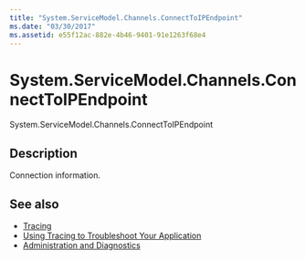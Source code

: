 ```yaml
---
title: "System.ServiceModel.Channels.ConnectToIPEndpoint"
ms.date: "03/30/2017"
ms.assetid: e55f12ac-882e-4b46-9401-91e1263f68e4
---
```

# System.ServiceModel.Channels.ConnectToIPEndpoint
System.ServiceModel.Channels.ConnectToIPEndpoint  
  
## Description  
 Connection information.  
  
## See also

- [Tracing](index.md)
- [Using Tracing to Troubleshoot Your Application](using-tracing-to-troubleshoot-your-application.md)
- [Administration and Diagnostics](../index.md)
